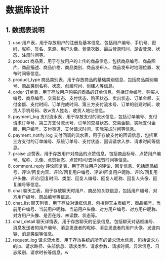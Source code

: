 # 数据库设计

## 1. 数据表说明

1. user用户表，用于存放用户的注册及基本信息，包括用户编号、手机号、密码、昵称、签名、来源、用户头像、登录次数、最后登录时间、是否登录、状态、注册时间等。
2. product 商品表，用于存放用户的上传的商品信息，包括商品编号、商品图片、商品描述、商品价格、商品类别、商品发布人、商品发布时地理位置、发布时间等信息。
3. product_type 商品类别表，用于存放商品的基础类别信息、包括商品类别编号、商品类别名称、状态、创建时间、创建人等信息。
4. order 订单表，用于存放用户购买的商品的订单信息，包括订单编号、购买人编号、商品编号、交易状态、支付状态、购买状态、卖出状态、订单金额、支付金额、支付时间、订单完成时间、第三方支付流水号、订单的创建时间、收货人手机号码、收w货人姓名、收货人地址信息。
5. payment_log 支付流水表，用于存放支付的流水信息，包括订单编号、支付请求订单号、第三方支付流水号、订单的交易状态、交易金额、实际支付金额、用户编号、支付渠道、支付请求时间、实际完成时间等信息。
6. payment_notify_log 支付回调的流水表，用于存放支付的回调信息，包括第三方支付的订单编号、系统订单号、支付状态、回调请求入参、请求时间等信息。
7. praise  点赞表，用于存放用户对商品的点赞信息，包括商品标号、点赞用户编号、昵称、头像、点赞状态、点赞时间/去掉点赞时间等信息。
8. comment_reply  评论回复表、用于存放用户的评论、回复信息、包括商品编号、评论/回复内容、评论/回复用户编号、评论/回复用户昵称、评论/回复用户头像、评论/回复时间、类型、回复人编号、回复人昵称、回复人头像、回复编号等信息。
9. chat 聊天主表，用于存放聊天时用户、商品的关联信息，包括用户编号、对方用户编号、商品编号等信息。
10. chat_list  聊天列表，用于存放对话框信息，包括聊天主表编号、商品编号、当前用户编号、当前用户昵称、当前用户头像、对方用户编号、对方用户昵称、对方用户头像、是否在线、未读数、状态等。
11. chat_detail 聊天详情表，用于存放聊天的记录信息，包括聊天对话框编号、消息发送者的用户编号、消息发送者的昵称、消息发送者的用户头像、发送内容、消息类型等信息。
12. request_log 请求流水表、用于存放系统的所有的请求流水信息，包括请求方的ip、请求路径、头部信息、请求类型、请求参数、请求时间、异常信息、日志级别、请求时长等信息。w